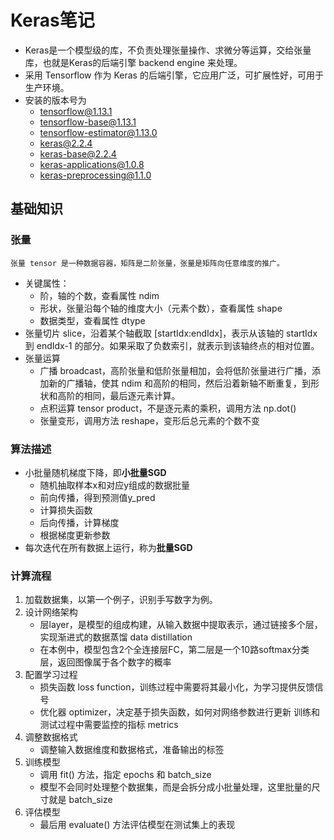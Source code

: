 # Keras笔记

* Keras是一个模型级的库，不负责处理张量操作、求微分等运算，交给张量库，也就是Keras的后端引擎 backend engine 来处理。
* 采用 Tensorflow 作为 Keras 的后端引擎，它应用广泛，可扩展性好，可用于生产环境。
* 安装的版本号为
    * tensorflow@1.13.1
    * tensorflow-base@1.13.1
    * tensorflow-estimator@1.13.0
    * keras@2.2.4
    * keras-base@2.2.4
    * keras-applications@1.0.8
    * keras-preprocessing@1.1.0

## 基础知识
### 张量
    张量 tensor 是一种数据容器，矩阵是二阶张量，张量是矩阵向任意维度的推广。
* 关键属性：
    * 阶，轴的个数，查看属性 ndim
    * 形状，张量沿每个轴的维度大小（元素个数），查看属性 shape
    * 数据类型，查看属性 dtype
* 张量切片 slice，沿着某个轴截取 [startIdx:endIdx]，表示从该轴的 startIdx 到 endIdx-1 的部分。如果采取了负数索引，就表示到该轴终点的相对位置。
* 张量运算
    * 广播 broadcast，高阶张量和低阶张量相加，会将低阶张量进行广播，添加新的广播轴，使其 ndim 和高阶的相同，然后沿着新轴不断重复，到形状和高阶的相同，最后逐元素计算。
    * 点积运算 tensor product，不是逐元素的乘积，调用方法 np.dot()
    * 张量变形，调用方法 reshape，变形后总元素的个数不变

### 算法描述
* 小批量随机梯度下降，即**小批量SGD**
    * 随机抽取样本x和对应y组成的数据批量
    * 前向传播，得到预测值y_pred
    * 计算损失函数
    * 后向传播，计算梯度
    * 根据梯度更新参数
* 每次迭代在所有数据上运行，称为**批量SGD**

### 计算流程
1. 加载数据集，以第一个例子，识别手写数字为例。
2. 设计网络架构
    * 层layer，是模型的组成构建，从输入数据中提取表示，通过链接多个层，实现渐进式的数据蒸馏 data distillation
    * 在本例中，模型包含2个全连接层FC，第二层是一个10路softmax分类层，返回图像属于各个数字的概率
3. 配置学习过程
    * 损失函数 loss function，训练过程中需要将其最小化，为学习提供反馈信号
    * 优化器 optimizer，决定基于损失函数，如何对网络参数进行更新
    训练和测试过程中需要监控的指标 metrics
4. 调整数据格式
    * 调整输入数据维度和数据格式，准备输出的标签
5. 训练模型
    * 调用 fit() 方法，指定 epochs 和 batch_size
    * 模型不会同时处理整个数据集，而是会拆分成小批量处理，这里批量的尺寸就是 batch_size
6. 评估模型
    * 最后用 evaluate() 方法评估模型在测试集上的表现